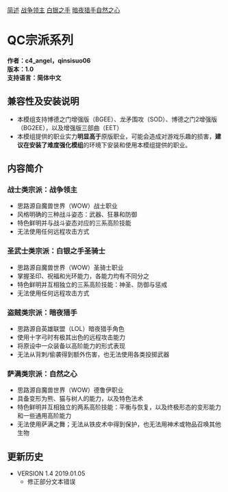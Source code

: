 [简述](README.md)	[战争领主](README-FIGHTER.md)	[白银之手](README-PALADIN.md)	[暗夜猎手](README-THIEF.md)[自然之心](README-SHAMAN.md)
# QC宗派系列

**作者：c4_angel，qinsisuo06**  
**版本：1.0**  
**支持语言：简体中文**

## 兼容性及安装说明
- 本模组支持博德之门增强版（BGEE）、龙矛围攻（SOD）、博德之门2增强版（BG2EE），以及增强版三部曲（EET）
- 本模组提供的职业实力**明显高于**原版职业，可能会造成对游戏乐趣的损害，**建议在安装了难度强化模组**的环境下安装和使用本模组提供的职业。

## 内容简介

### 战士类宗派：战争领主
- 思路源自魔兽世界（WOW）战士职业
- 风格明确的三种战斗姿态：武器、狂暴和防御
- 特色鲜明并与战斗姿态对应的三系高阶技能
- 无法使用任何远程攻击方式

### 圣武士类宗派：白银之手圣骑士
- 思路源自魔兽世界（WOW）圣骑士职业
- 掌握圣印、祝福和光环能力，各能力均有不同分之
- 特色鲜明并互相独立的三系高阶技能：神圣、防御与惩戒
- 无法使用任何远程攻击方式

### 盗贼类宗派：暗夜猎手
- 思路源自英雄联盟（LOL）暗夜猎手角色
- 使用十字弓时有极其出色的远程攻击能力
- 将原设中一众装备以高阶能力的形式表现
- 无法从背刺/偷袭得到额外伤害，也无法使用各类投掷武器

### 萨满类宗派：自然之心
- 思路源自魔兽世界（WOW）德鲁伊职业
- 具备变形为熊、猫与树人的能力，以及特色法术
- 特色鲜明并互相独立的两系高阶技能：平衡与恢复，以及终极形态的变形能力和一些通用高阶能力
- 无法使用萨满之舞；无法从铁皮术中得到保护，也无法用神术或物品召唤其他生物


## 更新历史

- VERSION 1.4 2019.01.05
	- 修正部分文本错误